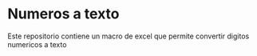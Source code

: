 # Numeros a texto

Este repositorio contiene un macro de excel que permite convertir digitos numericos a texto 
